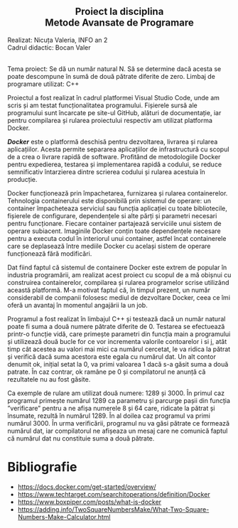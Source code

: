 <h2 align="center">Proiect la disciplina
<br>Metode Avansate de Programare</br></h2>
Realizat: Nicuța Valeria, INFO an 2
<br>Cadrul didactic: Bocan Valer</br>

<br>Tema proiect: Se dă un număr natural N. Să se determine dacă acesta se poate descompune în sumă de două pătrate diferite de zero.
Limbaj de programare utilizat: C++</br>

Proiectul a fost realizat în cadrul platformei Visual Studio Code, unde am scris și am testat funcționalitatea programului. Fișierele sursă ale programului sunt
încarcate pe site-ul GitHub, alături de documentație, iar pentru compilarea și rularea proiectului respectiv am utilizat platforma Docker.

***Docker*** este o platformă deschisă pentru dezvoltarea, livrarea și rularea aplicațiilor. Acesta permite separarea aplicațiilor de infrastructură cu scopul de a crea o
livrare rapidă de software. Profitând de metodologiile Docker pentru expedierea, testarea și implementarea rapidă a codului, se reduce semnificativ întarzierea dintre
scrierea codului și rularea acestuia în producție. 

Docker funcționează prin împachetarea, furnizarea și rularea containerelor. Tehnologia containerului este disponibilă prin sistemul de operare: un container
împacheteaza serviciul sau funcția aplicației cu toate bibliotecile, fișierele de configurare, dependențele si alte părți și parametri necesari pentru funcționare.
Fiecare container partajează serviciile unui sistem de operare subiacent. Imaginile Docker conțin toate dependențele necesare pentru a executa codul în interiorul unui
container, astfel încat containerele care se deplasează între mediile Docker cu același sistem de operare funcționează fără modificări.

Dat fiind faptul că sistemul de containere Docker este extrem de popular în industria programării, am realizat acest proiect cu scopul de a mă obișnui cu construirea
containerelor, compilarea și rularea programelor scrise utilizând această platformă. M-a motivat faptul că, în timpul prezent, un număr considerabil de companii
folosesc mediul de dezvoltare Docker, ceea ce îmi oferă un avantaj în momentul angajării la un job.

Programul a fost realizat în limbajul C++ și testează dacă un număr natural poate fi suma a două numere pătrate diferite de 0. Testarea se efectuează printr-o funcție
vidă, care primește parametri din funcția main a programului și utilizează două bucle for ce vor incrementa valorile contoarelor i si j, atât timp cât acestea au
valori mai mici ca numărul cercetat, le va ridica la pătrat și verifică dacă suma acestora este egala cu numărul dat. Un alt contor denumit ok, inițial setat la 0, va
primi valoarea 1 dacă s-a găsit suma a două patrate. În caz contrar, ok ramâne pe 0 și compilatorul ne anunță că rezultatele nu au fost găsite.

Ca exemple de rulare am utilizat două numere: 1289 și 3000. În primul caz programul primește numărul 1289 ca parametru și parcurge pașii din funcția ”verificare”
pentru a ne afișa numerele 8 și 64 care, ridicate la pătrat și însumate, rezultă în numărul 1289. În al doilea caz programul va primi numărul 3000. În urma
verificării, programul nu va găsi pătrate ce formează numărul dat, iar compilatorul ne afișeaza un mesaj care ne comunică faptul că numărul dat nu constituie suma a
două pătrate.
#                                                                            Bibliografie
* https://docs.docker.com/get-started/overview/
* https://www.techtarget.com/searchitoperations/definition/Docker
* https://www.boxpiper.com/posts/what-is-docker   
* https://adding.info/TwoSquareNumbersMake/What-Two-Square-Numbers-Make-Calculator.html  
